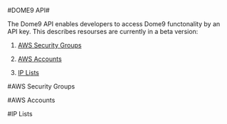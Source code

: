#DOME9 API#

The Dome9 API enables developers to access Dome9 functonality by an API key.
  This describes resourses are currently in a beta version:


1. [AWS Security Groups](#aws-security-groups)

2. [AWS Accounts](#anchors-in-markdown)

3. [IP Lists](#anchors-in-markdown)






#<a name="aws-security-groups">AWS Security Groups</a>

#AWS Accounts

#IP Lists
